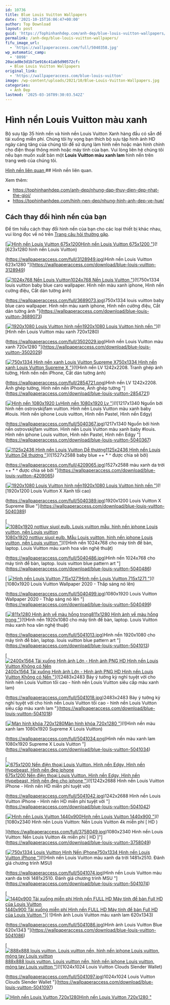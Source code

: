 ```yaml
---
id: 10736
title: Blue Louis Vuitton Wallpapers
date: '2021-10-15T16:06:47+00:00'
author: Top Download
layout: post
guid: 'https://Tophinhanhdep.com/anh-dep/blue-louis-vuitton-wallpapers/'
permalink: /anh-dep/blue-louis-vuitton-wallpapers/
fifu_image_url:
  - 'https://wallpaperaccess.com/full/5040358.jpg'
wp_automatic_camp:
  - '8098'
20acad0e3d1b71e916c41ab5d90572cf:
  - Blue Louis Vuitton Wallpapers
original_link:
  - 'https://wallpaperaccess.com/blue-louis-vuitton'
image: /wp-content/uploads/2021/10/Blue-Louis-Vuitton-Wallpapers.jpg
categories:
  - Ảnh Đẹp
lastmod: '2025-03-16T09:30:03.542Z'
---
```

# Hình nền Louis Vuitton màu xanh

Bộ sưu tập 35 hình nền và hình nền Louis Vuitton Xanh hàng đầu có sẵn để tải xuống miễn phí. Chúng tôi hy vọng bạn thích bộ sưu tập hình ảnh HD ngày càng tăng của chúng tôi để sử dụng làm hình nền hoặc màn hình chính cho điện thoại thông minh hoặc máy tính của bạn. Vui lòng liên hệ chúng tôi nếu bạn muốn xuất bản một **Louis Vuitton màu xanh lam** hình nền trên trang web của chúng tôi.

[Hình nền liên quan ](#related) ## Hình nền liên quan.

   
 Xem thêm:

   
- <https://tophinhanhdep.com/anh-dep/nhung-dap-thuy-dien-dep-nhat-the-gioi/>
- <https://tophinhanhdep.com/hinh-nen-dep/nhung-hinh-anh-dep-ve-hue/>

## Cách thay đổi hình nền của bạn

Để tìm hiểu cách thay đổi hình nền của bạn cho các loại thiết bị khác nhau, vui lòng đọc về nó trên [Trang câu hỏi thường gặp](https://tophinhanhdep.com/faq/).

  
[[![Hình nền Louis Vuitton 675x1200](https://wallpaperaccess.com/full/5040358.jpg)Hình nền Louis Vuitton 675x1200 "](https://wallpaperaccess.com/download/blue-louis-vuitton-5040358)](![623x1280 hình nền Louis Vuitton)

(https://wallpaperaccess.com/full/3128949.jpg)Hình nền Louis Vuitton 623x1280 "](https://wallpaperaccess.com/download/blue-louis-vuitton-3128949)

[[![1024x768 Nền Louis Vuitton](https://wallpaperaccess.com/full/733605.jpg)1024x768 Nền Louis Vuitton "](https://wallpaperaccess.com/download/blue-louis-vuitton-733605)](![750x1334 louis vuitton baby blue caro wallpaper.  Hình nền màu xanh iphone, Hình nền cường điệu, Cắt dán tường ảnh)

(https://wallpaperaccess.com/full/3689073.jpg)750x1334 louis vuitton baby blue caro wallpaper. Hình nền màu xanh iphone, Hình nền cường điệu, Cắt dán tường ảnh "](https://wallpaperaccess.com/download/blue-louis-vuitton-3689073)

[[![1920x1080 Louis Vuitton hình nền](https://wallpaperaccess.com/full/752113.jpg)1920x1080 Louis Vuitton hình nền "](https://wallpaperaccess.com/download/blue-louis-vuitton-752113)](![Hình nền Louis Vuitton màu xanh 720x1280)

(https://wallpaperaccess.com/full/3502029.jpg)Hình nền Louis Vuitton màu xanh 720x1280 "](https://wallpaperaccess.com/download/blue-louis-vuitton-3502029)

[[![750x1334 Hình nền xanh Louis Vuitton Supreme X](https://wallpaperaccess.com/full/5040363.png)750x1334 Hình nền xanh Louis Vuitton Supreme X "](https://wallpaperaccess.com/download/blue-louis-vuitton-5040363)](![Hình nền LV 1242x2208.  Tranh ghép ảnh tường, Hình nền nền iPhone, Cắt dán tường ảnh)

(https://wallpaperaccess.com/full/2854721.png)Hình nền LV 1242x2208. Ảnh ghép tường, Hình nền nền iPhone, Ảnh ghép tường "](https://wallpaperaccess.com/download/blue-louis-vuitton-2854721)

[[![Hình nền 1080x1920 Lv](https://wallpaperaccess.com/full/1681552.jpg)Hình nền 1080x1920 Lv "](https://wallpaperaccess.com/download/blue-louis-vuitton-1681552)](![1217x1340 Nguồn bởi hình nền ostrovskijfam vuitton.  Hình nền Louis Vuitton màu xanh baby #louis.  Hình nền iphone Louis vuitton, Hình nền Pastel, Hình nền Edgy)

(https://wallpaperaccess.com/full/5040367.jpg)1217x1340 Nguồn bởi hình nền ostrovskijfam vuitton. Hình nền Louis Vuitton màu xanh baby #louis. Hình nền iphone Louis vuitton, Hình nền Pastel, Hình nền Edgy "](https://wallpaperaccess.com/download/blue-louis-vuitton-5040367)

[[![1125x2436 Hình nền Louis Vuitton Dễ thương](https://wallpaperaccess.com/full/5040370.jpg)1125x2436 Hình nền Louis Vuitton Dễ thương "](https://wallpaperaccess.com/download/blue-louis-vuitton-5040370)](![1527x2588 baby blue ++ * ^ được chia sẻ bởi)

(https://wallpaperaccess.com/full/4209065.jpg)1527x2588 màu xanh da trời ++ \* ^ được chia sẻ bởi "](https://wallpaperaccess.com/download/blue-louis-vuitton-4209065)

[[![1920x1080 Louis Vuitton hình nền](https://wallpaperaccess.com/full/3757546.jpg)1920x1080 Louis Vuitton hình nền "](https://wallpaperaccess.com/download/blue-louis-vuitton-3757546)](![1920x1200 Louis Vuitton X Xanh tối cao)

(https://wallpaperaccess.com/full/5040389.jpg)1920x1200 Louis Vuitton X Supreme Blue "](https://wallpaperaccess.com/download/blue-louis-vuitton-5040389)

[[![1080x1920 nottiuv siuol eulb.  Louis vuitton mẫu, hình nền iphone Louis vuitton, nền Louis vuitton](https://wallpaperaccess.com/full/5040480.png)1080x1920 nottiuv siuol eulb. Mẫu Louis vuitton, hình nền iphone Louis vuitton, nền Louis vuitton "](https://wallpaperaccess.com/download/blue-louis-vuitton-5040480)](![Hình nền 1024x768 cho máy tính để bàn, laptop.  Louis Vuitton màu xanh hoa văn nghệ thuật)

(https://wallpaperaccess.com/full/5040486.jpg)Hình nền 1024x768 cho máy tính để bàn, laptop. louis vuitton blue pattern art "](https://wallpaperaccess.com/download/blue-louis-vuitton-5040486)

[ [![Hình nền Louis Vuitton 715x1271](https://wallpaperaccess.com/full/5040491.jpg)Hình nền Louis Vuitton 715x1271 "](https://wallpaperaccess.com/download/blue-louis-vuitton-5040491)](![1080x1920 Louis Vuitton Wallpaper 2020 - Thắp sáng nó lên)

(https://wallpaperaccess.com/full/5040499.jpg)1080x1920 Louis Vuitton Wallpaper 2020 - Thắp sáng nó lên "](https://wallpaperaccess.com/download/blue-louis-vuitton-5040499)

[[![811x1280 Hình ảnh về màu hồng trong](https://wallpaperaccess.com/full/3980684.jpg)811x1280 Hình ảnh về màu hồng trong "](https://wallpaperaccess.com/download/blue-louis-vuitton-3980684)](![Hình nền 1920x1080 cho máy tính để bàn, laptop.  Louis Vuitton màu xanh hoa văn nghệ thuật)

(https://wallpaperaccess.com/full/5041013.jpg)Hình nền 1920x1080 cho máy tính để bàn, laptop. louis vuitton blue pattern art "](https://wallpaperaccess.com/download/blue-louis-vuitton-5041013)

[[![2400x1564 Tải xuống Hình ảnh Lớn - Hình ảnh PNG HD Hình nền Louis Vuitton Không có Nền](https://wallpaperaccess.com/full/5041014.png)2400x1564 Tải xuống Hình ảnh Lớn - Hình ảnh PNG HD Hình nền Louis Vuitton Không có Nền "](https://wallpaperaccess.com/download/blue-louis-vuitton-5041014)](![2483x2483 Bảy ý tưởng kỳ nghỉ tuyệt vời cho hình nền Louis Vuitton tối cao - hình nền Louis Vuitton siêu cấp màu xanh lam)

(https://wallpaperaccess.com/full/5041018.jpg)2483x2483 Bảy ý tưởng kỳ nghỉ tuyệt vời cho hình nền Louis Vuitton tối cao - hình nền Louis Vuitton siêu cấp màu xanh lam "](https://wallpaperaccess.com/download/blue-louis-vuitton-5041018)

[[![Màn hình khóa 720x1280](https://wallpaperaccess.com/full/3980716.jpg)Màn hình khóa 720x1280 "](https://wallpaperaccess.com/download/blue-louis-vuitton-3980716)](![Hình nền màu xanh lam 1080x1920 Supreme X Louis Vuitton)

(https://wallpaperaccess.com/full/5041034.png)Hình nền màu xanh lam 1080x1920 Supreme X Louis Vuitton "](https://wallpaperaccess.com/download/blue-louis-vuitton-5041034)

[[![675x1200 Nền điện thoại Louis Vuitton.  Hình nền Edgy, Hình nền Hypebeast, Hình nền đẹp iphone](https://wallpaperaccess.com/full/5041041.jpg)675x1200 Nền điện thoại Louis Vuitton. Hình nền Edgy, Hình nền Hypebeast, Hình nền đẹp cho iphone "](https://wallpaperaccess.com/download/blue-louis-vuitton-5041041)](![1242x2688 Hình nền Louis Vuitton iPhone - Hình nền HD miễn phí tuyệt vời)

(https://wallpaperaccess.com/full/5041042.jpg)1242x2688 Hình nền Louis Vuitton iPhone - Hình nền HD miễn phí tuyệt vời "](https://wallpaperaccess.com/download/blue-louis-vuitton-5041042)

[[![Hình nền Louis Vuitton 1440x900](https://wallpaperaccess.com/full/752156.jpg)Hình nền Louis Vuitton 1440x900 "](https://wallpaperaccess.com/download/blue-louis-vuitton-752156)](![1080x2340 Hình nền Louis Vuitton: Nền Louis Vuitton 4k miễn phí [ HD )

](https://wallpaperaccess.com/full/3758049.jpg)1080x2340 Hình nền Louis Vuitton: Nền Louis Vuitton 4k miễn phí \[ HD \]"](https://wallpaperaccess.com/download/blue-louis-vuitton-3758049)

[[![750x1334 Louis Vuitton Hình Nền iPhone](https://wallpaperaccess.com/full/5041057.jpg)750x1334 Hình nền Louis Vuitton iPhone "](https://wallpaperaccess.com/download/blue-louis-vuitton-5041057)](![Hình nền Louis Vuitton màu xanh da trời 1481x2510.  Đánh giá chương trình MSU)

(https://wallpaperaccess.com/full/5041074.jpg)Hình nền Louis Vuitton màu xanh da trời 1481x2510. Đánh giá chương trình MSU "](https://wallpaperaccess.com/download/blue-louis-vuitton-5041074)

[[![1440x900 Tải xuống miễn phí Hình nền FULL HD Máy tính để bàn Full HD của Louis Vuitton](https://wallpaperaccess.com/full/3128960.jpg)1440x900 Tải xuống miễn phí Hình nền FULL HD Máy tính để bàn Full HD của Louis Vuitton "](https://wallpaperaccess.com/download/blue-louis-vuitton-3128960)]( ![Hình ảnh Louis Vuitton màu xanh lam 620x1343)

(https://wallpaperaccess.com/full/5041086.jpg)Hình ảnh Louis Vuitton Blue 620x1343 "](https://wallpaperaccess.com/download/blue-louis-vuitton-5041086)

[[![888x888 louis vuitton.  Louis vuitton nền, hình nền iphone Louis vuitton, móng tay Louis vuitton](https://wallpaperaccess.com/full/5041092.jpg)888x888 louis vuitton. Louis vuitton nền, hình nền iphone Louis vuitton, móng tay Louis vuitton "](https://wallpaperaccess.com/download/blue-louis-vuitton-5041092)](![1024x1024 Louis Vuitton Clouds Slender Wallet)

(https://wallpaperaccess.com/full/5041097.jpg)1024x1024 Louis Vuitton Clouds Slender Wallet "](https://wallpaperaccess.com/download/blue-louis-vuitton-5041097)

[![Hình nền Louis Vuitton 720x1280](https://wallpaperaccess.com/full/5041104.jpg)Hình nền Louis Vuitton 720x1280 "](https://wallpaperaccess.com/download/blue-louis-vuitton-5041104)
